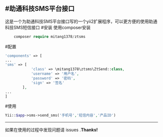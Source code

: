 #助通科技SMS平台接口
-------------------
这是一个为助通科技SMS平台接口写的一个yii2扩展程序，可以更方便的使用助通科技SMS短信接口
#安装
使用composer安装
``` php
	composer require mitang1378/ztsms
```
#配置
``` php
'components' => [
...
'sms' => [
			'class' => \mitang1378\ztsms\ZtSend::class,
			'username' => '用户名',
			'password' => '密码',
			'sign' => '签名'
		],
...
]
```
#使用
``` php
Yii::$app->sms->send_sms('手机号','短信内容','产品ID')
```
---------
如果在使用的过程中发现问题请 issues .**Thanks!**
